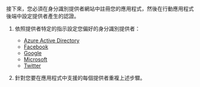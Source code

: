 
接下來，您必須在身分識別提供者網站中註冊您的應用程式，然後在行動應用程式後端中設定提供者產生的認證。

1. 依照提供者特定的指示設定您偏好的身分識別提供者： 
	
	+ [Azure Active Directory](../articles/app-service-mobile/app-service-mobile-how-to-configure-active-directory-authentication.md)
	+ [Facebook](../articles/app-service-mobile/app-service-mobile-how-to-configure-facebook-authentication.md)
	+ [Google](../articles/app-service-mobile/app-service-mobile-how-to-configure-google-authentication.md)
	+ [Microsoft](../articles/app-service-mobile/app-service-mobile-how-to-configure-microsoft-authentication.md)
	+ [Twitter](../articles/app-service-mobile/app-service-mobile-how-to-configure-twitter-authentication.md)

2. 針對您要在應用程式中支援的每個提供者重複上述步驟。


<!-- URLs. -->
[Azure portal]: https://portal.azure.com/

<!---HONumber=Nov15_HO1-->